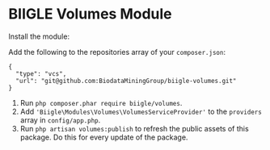 # BIIGLE Volumes Module

Install the module:

Add the following to the repositories array of your `composer.json`:
```
{
  "type": "vcs",
  "url": "git@github.com:BiodataMiningGroup/biigle-volumes.git"
}
```

1. Run `php composer.phar require biigle/volumes`.
2. Add `'Biigle\Modules\Volumes\VolumesServiceProvider'` to the `providers` array in `config/app.php`.
3. Run `php artisan volumes:publish` to refresh the public assets of this package. Do this for every update of the package.
